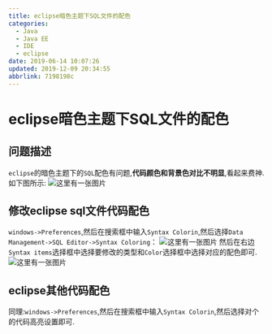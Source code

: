 ```yaml
---
title: eclipse暗色主题下SQL文件的配色
categories: 
  - Java
  - Java EE
  - IDE
  - eclipse
date: 2019-06-14 10:07:26
updated: 2019-12-09 20:34:55
abbrlink: 7198198c
---
```

# eclipse暗色主题下SQL文件的配色 #
## 问题描述 ##
`eclipse`的暗色主题下的`SQL`配色有问题,**代码颜色和背景色对比不明显**,看起来费神.如下图所示:
![这里有一张图片](https://image-1257720033.cos.ap-shanghai.myqcloud.com/blog/JavaEE/IDE/Eclipse/CodeColor/1.png)
## 修改eclipse sql文件代码配色 ##
`windows->Preferences`,然后在搜索框中输入`Syntax Colorin`,然后选择`Data Management->SQL Editor->Syntax Coloring`：
![这里有一张图片](https://image-1257720033.cos.ap-shanghai.myqcloud.com/blog/JavaEE/IDE/Eclipse/CodeColor/2.png)
然后在右边`Syntax items`选择框中选择要修改的类型和`Color`选择框中选择对应的配色即可.
![这里有一张图片](https://image-1257720033.cos.ap-shanghai.myqcloud.com/blog/JavaEE/IDE/Eclipse/CodeColor/4.png)
## eclipse其他代码配色 ##
同理:`windows->Preferences`,然后在搜索框中输入`Syntax Colorin`,然后选择对个的代码高亮设置即可.